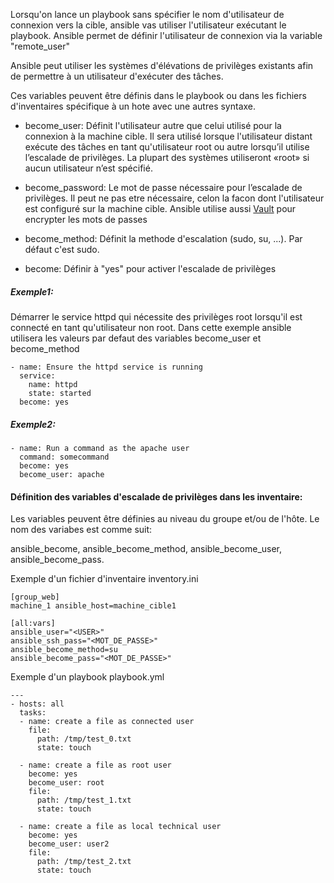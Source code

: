 

Lorsqu'on lance un playbook sans spécifier le nom d'utilisateur de connexion vers la cible, ansible vas utiliser l'utilisateur exécutant le playbook. 
Ansible permet de définir l'utilisateur de connexion via la variable "remote_user"           


Ansible peut utiliser les systèmes d'élévations de privilèges existants afin de permettre à un utilisateur d'exécuter des tâches.

Ces variables peuvent être définis dans le playbook ou dans les fichiers d'inventaires spécifique à un hote avec une autres syntaxe. 

- become_user: Définit l'utilisateur autre que celui utilisé pour la connexion à la machine cible.
Il sera utilisé lorsque l'utilisateur distant exécute des tâches en tant qu'utilisateur root ou autre lorsqu’il utilise             l’escalade de privilèges. La plupart des systèmes utiliseront «root» si aucun utilisateur n’est spécifié.
- become_password: Le mot de passe nécessaire pour l’escalade de privilèges. Il peut ne pas etre nécessaire, celon la facon dont                        l'utilisateur est configuré sur la machine cible. Ansible utilise aussi 
[Vault](https://docs.ansible.com/ansible/latest/user_guide/playbooks_vault.html) pour encrypter les mots de passes    
- become_method: Définit la methode d'escalation (sudo, su, ...). Par défaut c'est sudo.

- become: Définir à "yes" pour activer l'escalade de privilèges

##### *Exemple1:*
Démarrer le service httpd qui nécessite des privilèges root lorsqu'il est connecté en tant qu'utilisateur non root. Dans cette exemple ansible utilisera les valeurs par defaut des variables become_user et become_method

```
- name: Ensure the httpd service is running
  service:
    name: httpd
    state: started
  become: yes
```

##### *Exemple2:*

```
- name: Run a command as the apache user
  command: somecommand
  become: yes
  become_user: apache
```

#### Définition des variables d'escalade de privilèges dans les inventaire:
Les variables peuvent être définies au niveau du groupe et/ou de l'hôte. Le nom des variabes est comme suit:

ansible_become, ansible_become_method, ansible_become_user, ansible_become_pass.

Exemple d'un fichier d'inventaire inventory.ini
```
[group_web]
machine_1 ansible_host=machine_cible1

[all:vars]
ansible_user="<USER>"
ansible_ssh_pass="<MOT_DE_PASSE>"
ansible_become_method=su
ansible_become_pass="<MOT_DE_PASSE>"
```

Exemple d'un playbook playbook.yml
```
---
- hosts: all
  tasks:
  - name: create a file as connected user
    file:
      path: /tmp/test_0.txt
      state: touch
      
  - name: create a file as root user
    become: yes
    become_user: root
    file:
      path: /tmp/test_1.txt
      state: touch
      
  - name: create a file as local technical user
    become: yes
    become_user: user2
    file:
      path: /tmp/test_2.txt
      state: touch
```


